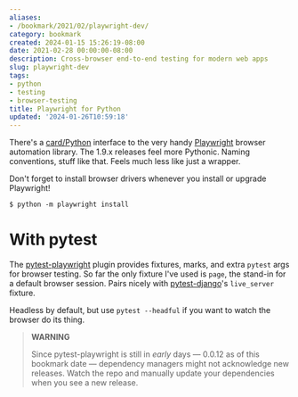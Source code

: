 ```yaml
---
aliases:
- /bookmark/2021/02/playwright-dev/
category: bookmark
created: 2024-01-15 15:26:19-08:00
date: 2021-02-28 00:00:00-08:00
description: Cross-browser end-to-end testing for modern web apps
slug: playwright-dev
tags:
- python
- testing
- browser-testing
title: Playwright for Python
updated: '2024-01-26T10:59:18'
---
```


There's a [card/Python](../../../card/Python.md) interface to the very handy [Playwright](https://playwright.dev) browser automation library. The 1.9.x releases feel more Pythonic. Naming conventions, stuff like that. Feels much less like just a wrapper.

Don't forget to install browser drivers whenever you install or upgrade Playwright!

````
$ python -m playwright install
````

# With pytest

The [pytest-playwright](https://github.com/microsoft/playwright-pytest) plugin provides fixtures, marks, and extra `pytest` args for browser testing. So far the only fixture I've used is `page`, the stand-in for a default browser session. Pairs nicely with [pytest-django](https://pytest-django.readthedocs.io/)'s `live_server` fixture.

Headless by default, but use `pytest --headful` if you want to watch the browser do its thing.

 > 
 > **WARNING**
>
 > Since pytest-playwright is still in *early* days — 0.0.12 as of this bookmark date — dependency managers might not acknowledge new releases. Watch the repo and manually update your dependencies when you see a new release.